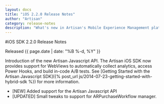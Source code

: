 ```yaml
---
layout: docs
title: "iOS 2.2.0 Release Notes"
author: "Artisan"
category: release-notes
description: "What's new in Artisan's Mobile Experience Management platform."
---
```

#iOS SDK 2.2.0 Release Notes

Released {{ page.date | date: "%B %-d, %Y" }}

Introduction of the new Artisan Javascript API. The Artisan iOS SDK now provides support for WebViews to automatically collect analytics, access Power Hooks, and build in-code A/B tests.  See [Getting Started with the Artisan Javascript SDK]({% post_url js/2014-07-23-getting-started-with-hybrid-sdk %}) for more information.

* [NEW] Added support for the Artisan Javascript API
* [UPDATED] Small tweaks to support for ARPurchaseWorkflow manager.
